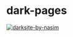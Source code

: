 # dark-pages
<a href="https://developer-nasim.github.io/dark-pages/"><img src="https://i.ibb.co/4KMG1nF/darksite-by-nasim.png" alt="darksite-by-nasim" border="0"></a>
